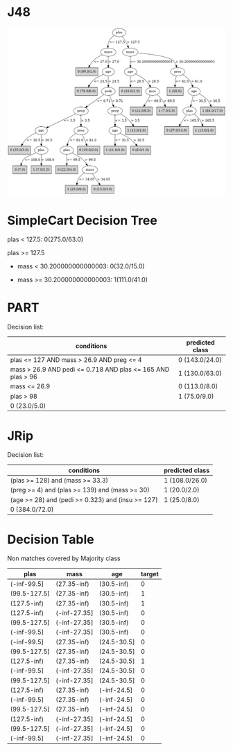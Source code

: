 # J48

![](last_J48_graph.png)

# SimpleCart Decision Tree

plas < 127.5: 0(275.0/63.0)

plas >= 127.5

* mass < 30.200000000000003: 0(32.0/15.0)

* mass >= 30.200000000000003: 1(111.0/41.0)

# PART

Decision list:

conditions|predicted class
---|---
plas <= 127 AND mass > 26.9 AND preg <= 4| 0 (143.0/24.0)
mass > 26.9 AND pedi <= 0.718 AND plas <= 165 AND plas > 96| 1 (130.0/63.0)
mass <= 26.9| 0 (113.0/8.0)
plas > 98| 1 (75.0/9.0)
| 0 (23.0/5.0)


# JRip

Decision list:

conditions|predicted class
---|---
(plas >= 128) and (mass >= 33.3)|1 (108.0/26.0)
(preg >= 4) and (plas >= 139) and (mass >= 30)|1 (20.0/2.0)
(age >= 28) and (pedi >= 0.323) and (insu >= 127)|1 (25.0/8.0)
|0 (384.0/72.0)


# Decision Table

Non matches covered by Majority class

plas|mass|age|target
---|---|---|---
(-inf-99.5]|(27.35-inf)|(30.5-inf)|0
(99.5-127.5]|(27.35-inf)|(30.5-inf)|1
(127.5-inf)|(27.35-inf)|(30.5-inf)|1
(127.5-inf)|(-inf-27.35]|(30.5-inf)|0
(99.5-127.5]|(-inf-27.35]|(30.5-inf)|0
(-inf-99.5]|(-inf-27.35]|(30.5-inf)|0
(-inf-99.5]|(27.35-inf)|(24.5-30.5]|0
(99.5-127.5]|(27.35-inf)|(24.5-30.5]|0
(127.5-inf)|(27.35-inf)|(24.5-30.5]|1
(-inf-99.5]|(-inf-27.35]|(24.5-30.5]|0
(99.5-127.5]|(-inf-27.35]|(24.5-30.5]|0
(127.5-inf)|(27.35-inf)|(-inf-24.5]|0
(-inf-99.5]|(27.35-inf)|(-inf-24.5]|0
(99.5-127.5]|(27.35-inf)|(-inf-24.5]|0
(127.5-inf)|(-inf-27.35]|(-inf-24.5]|0
(99.5-127.5]|(-inf-27.35]|(-inf-24.5]|0
(-inf-99.5]|(-inf-27.35]|(-inf-24.5]|0


